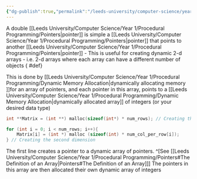 ```yaml
---
{"dg-publish":true,"permalink":"/leeds-university/computer-science/year-1/procedural-programming/double-pointers/"}
---
```


A double [[Leeds University/Computer Science/Year 1/Procedural Programming/Pointers\|pointer]] is simple a [[Leeds University/Computer Science/Year 1/Procedural Programming/Pointers\|pointer]] that points to another [[Leeds University/Computer Science/Year 1/Procedural Programming/Pointers\|pointer]]
	- This is useful for creating dynamic 2-d arrays
	- i.e. 2-d arrays where each array can have a different number of objects
{ #def}

This is done by [[Leeds University/Computer Science/Year 1/Procedural Programming/Dynamic Memory Allocation\|dynamically allocating memory ]]for an array of pointers, and each pointer in this array, points to a [[Leeds University/Computer Science/Year 1/Procedural Programming/Dynamic Memory Allocation\|dynamically allocated array]] of integers (or your desired data type)
```C title:Example
int **Matrix = (int **) malloc(sizeof(int*) * num_rows); // Creating the first dimension

for (int i = 0; i < num_rows; i++){
	Matrix[i] = (int *) malloc (sizeof(int) * num_col_per_row[i]);
} // Creating the second dimension
```
The first line creates a pointer to a dynamic array of pointers. ^[See [[Leeds University/Computer Science/Year 1/Procedural Programming/Pointers#The Definition of an Array\|Pointers#The Definition of an Array]]]
The pointers in this array are then allocated their own dynamic array of integers




